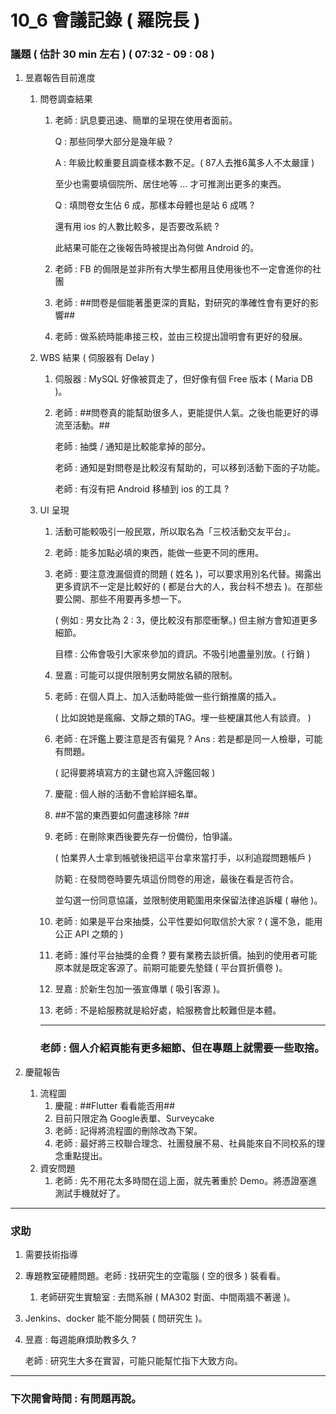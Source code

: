 # 10_6 會議記錄 ( 羅院長 )

### 議題 ( 估計 30 min 左右 ) ( 07:32 - 09 : 08 )

1. 昱嘉報告目前進度
    1. 問卷調查結果
        1. 老師 : 訊息要迅速、簡單的呈現在使用者面前。
            
            Q : 那些同學大部分是幾年級 ?
            
            A : 年級比較重要且調查樣本數不足。( 87人去推6萬多人不太嚴謹 )
            
            至少也需要填個院所、居住地等 ... 才可推測出更多的東西。
            
            Q : 填問卷女生佔 6 成，那樣本母體也是站 6 成嗎 ? 
            
            還有用 ios 的人數比較多，是否要改系統 ? 
            
            此結果可能在之後報告時被提出為何做 Android 的。 
            
        2. 老師 : FB 的侷限是並非所有大學生都用且使用後也不一定會進你的社團
        3. 老師 : ##問卷是個能著墨更深的賣點，對研究的準確性會有更好的影響##
        4. 老師 : 做系統時能串接三校，並由三校提出證明會有更好的發展。
    2. WBS 結果 ( 伺服器有 Delay )
        1. 伺服器 : MySQL 好像被買走了，但好像有個 Free 版本 ( Maria DB )。
        2. 老師 : ##問卷真的能幫助很多人，更能提供人氣。之後也能更好的導流至活動。##
            
            老師 : 抽獎 / 通知是比較能拿掉的部分。
            
            老師 : 通知是對問卷是比較沒有幫助的，可以移到活動下面的子功能。
            
            老師 : 有沒有把 Android 移植到 ios 的工具 ?
            
    3. UI 呈現
        1. 活動可能較吸引一般民眾，所以取名為「三校活動交友平台」。
        2. 老師 : 能多加點必填的東西，能做一些更不同的應用。
        3. 老師 : 要注意洩漏個資的問題 ( 姓名 )，可以要求用別名代替。揭露出更多資訊不一定是比較好的 ( 都是台大的人，我台科不想去 )。在那些要公開、那些不用要再多想一下。
            
            ( 例如 : 男女比為 2 : 3，便比較沒有那麼衝擊。) 但主辦方會知道更多細節。
            
            目標 : 公佈會吸引大家來參加的資訊。不吸引地盡量別放。( 行銷 )
            
        4. 昱嘉 : 可能可以提供限制男女開放名額的限制。
        5. 老師 : 在個人頁上、加入活動時能做一些行銷推廣的插入。
            
            ( 比如說她是瘋癲、文靜之類的TAG。埋一些梗讓其他人有談資。 )
            
        6. 老師 : 在評鑑上要注意是否有偏見 ? Ans : 若是都是同一人檢舉，可能有問題。 
            
            ( 記得要將填寫方的主鍵也寫入評鑑回報 )
            
        7. 慶龍 : 個人辦的活動不會給詳細名單。
        8. ##不當的東西要如何盡速移除 ?## 
        9. 老師 : 在刪除東西後要先存一份備份，怕爭議。
            
            ( 怕業界人士拿到帳號後把這平台拿來當打手，以利追蹤問題帳戶 )
            
            防範 : 在發問卷時要先填這份問卷的用途，最後在看是否符合。
            
            並勾選一份同意協議，並限制使用範圍用來保留法律追訴權 ( 嚇他 )。
            
        10. 老師 : 如果是平台來抽獎，公平性要如何取信於大家 ? ( 還不急，能用公正 API 之類的 )
        11. 老師 : 誰付平台抽獎的金費 ? 要有業務去談折價。抽到的使用者可能原本就是既定客源了。前期可能要先墊錢 ( 平台買折價卷 )。
        12. 昱嘉 : 於新生包加一張宣傳單 ( 吸引客源 )。
        13. 老師 : 不是給服務就是給好處，給服務會比較難但是本體。
        
        ---
        
        ### 老師 : 個人介紹頁能有更多細節、但在專題上就需要一些取捨。
        
2. 慶龍報告
    1. 流程圖
        1. 慶龍 : ##Flutter 看看能否用##
        2. 目前只限定為 Google表單、Surveycake
        3. 老師 : 記得將流程圖的刪除改為下架。
        4. 老師 : 最好將三校聯合理念、社團發展不易、社員能來自不同校系的理念重點提出。
    2. 資安問題
        1. 老師 : 先不用花太多時間在這上面，就先著重於 Demo。將憑證塞進測試手機就好了。

---

### 求助

1. 需要技術指導
2. 專題教室硬體問題。老師 : 找研究生的空電腦 ( 空的很多 ) 裝看看。
    1. 老師研究生實驗室 : 去問系辦 ( MA302 對面、中間兩牆不著邊 )。
3. Jenkins、docker 能不能分開裝 ( 問研究生 )。
4. 昱嘉 : 每週能麻煩助教多久 ? 
    
    老師 : 研究生大多在實習，可能只能幫忙指下大致方向。
    

---

### 下次開會時間 : 有問題再說。
